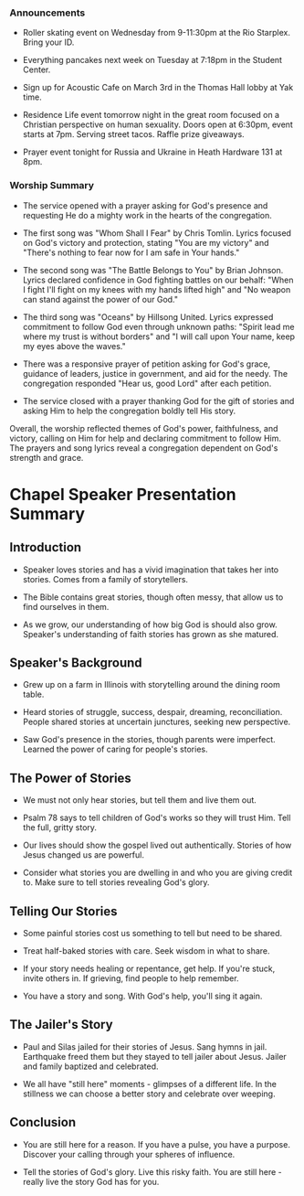 

### Announcements

- Roller skating event on Wednesday from 9-11:30pm at the Rio Starplex. Bring your ID. 

- Everything pancakes next week on Tuesday at 7:18pm in the Student Center. 

- Sign up for Acoustic Cafe on March 3rd in the Thomas Hall lobby at Yak time.

- Residence Life event tomorrow night in the great room focused on a Christian perspective on human sexuality. Doors open at 6:30pm, event starts at 7pm. Serving street tacos. Raffle prize giveaways. 

- Prayer event tonight for Russia and Ukraine in Heath Hardware 131 at 8pm.


### Worship Summary

- The service opened with a prayer asking for God's presence and requesting He do a mighty work in the hearts of the congregation. 

- The first song was "Whom Shall I Fear" by Chris Tomlin. Lyrics focused on God's victory and protection, stating "You are my victory" and "There's nothing to fear now for I am safe in Your hands."

- The second song was "The Battle Belongs to You" by Brian Johnson. Lyrics declared confidence in God fighting battles on our behalf: "When I fight I'll fight on my knees with my hands lifted high" and "No weapon can stand against the power of our God."

- The third song was "Oceans" by Hillsong United. Lyrics expressed commitment to follow God even through unknown paths: "Spirit lead me where my trust is without borders" and "I will call upon Your name, keep my eyes above the waves."

- There was a responsive prayer of petition asking for God's grace, guidance of leaders, justice in government, and aid for the needy. The congregation responded "Hear us, good Lord" after each petition. 

- The service closed with a prayer thanking God for the gift of stories and asking Him to help the congregation boldly tell His story.

Overall, the worship reflected themes of God's power, faithfulness, and victory, calling on Him for help and declaring commitment to follow Him. The prayers and song lyrics reveal a congregation dependent on God's strength and grace.


# Chapel Speaker Presentation Summary

## Introduction

- Speaker loves stories and has a vivid imagination that takes her into stories. Comes from a family of storytellers. 

- The Bible contains great stories, though often messy, that allow us to find ourselves in them. 

- As we grow, our understanding of how big God is should also grow. Speaker's understanding of faith stories has grown as she matured. 

## Speaker's Background

- Grew up on a farm in Illinois with storytelling around the dining room table. 

- Heard stories of struggle, success, despair, dreaming, reconciliation. People shared stories at uncertain junctures, seeking new perspective. 

- Saw God's presence in the stories, though parents were imperfect. Learned the power of caring for people's stories.

## The Power of Stories

- We must not only hear stories, but tell them and live them out. 

- Psalm 78 says to tell children of God's works so they will trust Him. Tell the full, gritty story.

- Our lives should show the gospel lived out authentically. Stories of how Jesus changed us are powerful.

- Consider what stories you are dwelling in and who you are giving credit to. Make sure to tell stories revealing God's glory.

## Telling Our Stories

- Some painful stories cost us something to tell but need to be shared.

- Treat half-baked stories with care. Seek wisdom in what to share. 

- If your story needs healing or repentance, get help. If you're stuck, invite others in. If grieving, find people to help remember. 

- You have a story and song. With God's help, you'll sing it again. 

## The Jailer's Story

- Paul and Silas jailed for their stories of Jesus. Sang hymns in jail. Earthquake freed them but they stayed to tell jailer about Jesus. Jailer and family baptized and celebrated. 

- We all have "still here" moments - glimpses of a different life. In the stillness we can choose a better story and celebrate over weeping. 

## Conclusion

- You are still here for a reason. If you have a pulse, you have a purpose. Discover your calling through your spheres of influence. 

- Tell the stories of God's glory. Live this risky faith. You are still here - really live the story God has for you.